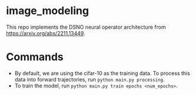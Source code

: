 # image_modeling
This repo implements the DSNO neural operator architecture from https://arxiv.org/abs/2211.13449.

# Commands
- By default, we are using the cifar-10 as the training data. To process this data into forward trajectories, run `python main.py processing`.
- To train the model, run `python main.py train epochs <num_epochs>`.

